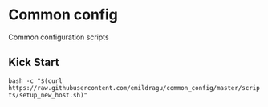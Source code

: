 # Common config

Common configuration scripts

## Kick Start

`bash -c "$(curl https://raw.githubusercontent.com/emildragu/common_config/master/scripts/setup_new_host.sh)"`
